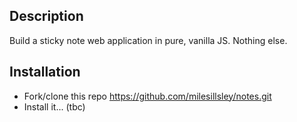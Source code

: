 Description
-----------
Build a sticky note web application in pure, vanilla JS. Nothing else. 

Installation
------------
  - Fork/clone this repo https://github.com/milesillsley/notes.git
  - Install it... (tbc)

